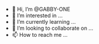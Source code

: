 - 👋 Hi, I’m @GABBY-ONE
- 👀 I’m interested in ...
- 🌱 I’m currently learning ...
- 💞️ I’m looking to collaborate on ...
- 📫 How to reach me ...

<!---
GABBY-ONE/GABBY-ONE is a ✨ special ✨ repository because its `README.md` (this file) appears on your GitHub profile.
You can click the Preview link to take a look at your changes.
--->
